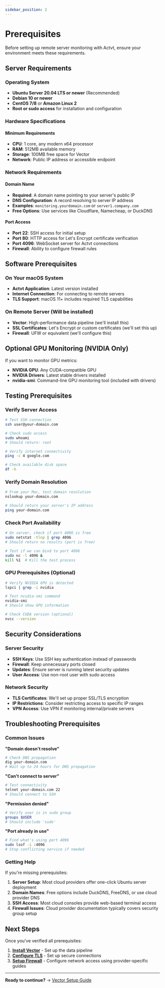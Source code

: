 ```yaml
---
sidebar_position: 2
---
```


# Prerequisites

Before setting up remote server monitoring with Actvt, ensure your environment meets these requirements.

## Server Requirements

### Operating System
- **Ubuntu Server 20.04 LTS or newer** (Recommended)
- **Debian 10 or newer**
- **CentOS 7/8** or **Amazon Linux 2**
- **Root or sudo access** for installation and configuration

### Hardware Specifications

#### Minimum Requirements
- **CPU**: 1 core, any modern x64 processor
- **RAM**: 512MB available memory
- **Storage**: 100MB free space for Vector
- **Network**: Public IP address or accessible endpoint

### Network Requirements

#### Domain Name
- **Required**: A domain name pointing to your server's public IP
- **DNS Configuration**: A record resolving to server IP address
- **Examples**: `monitoring.yourdomain.com` or `server1.company.com`
- **Free Options**: Use services like Cloudflare, Namecheap, or DuckDNS

#### Port Access
- **Port 22**: SSH access for initial setup
- **Port 80**: HTTP access for Let's Encrypt certificate verification
- **Port 4096**: WebSocket server for Actvt connections
- **Firewall**: Ability to configure firewall rules

## Software Prerequisites

### On Your macOS System
- **Actvt Application**: Latest version installed
- **Internet Connection**: For connecting to remote servers
- **TLS Support**: macOS 11+ includes required TLS capabilities

### On Remote Server (Will be installed)
- **Vector**: High-performance data pipeline (we'll install this)
- **SSL Certificates**: Let's Encrypt or custom certificates (we'll set this up)
- **Firewall**: UFW or equivalent (we'll configure this)

## Optional GPU Monitoring (NVIDIA Only)
If you want to monitor GPU metrics:
- **NVIDIA GPU**: Any CUDA-compatible GPU
- **NVIDIA Drivers**: Latest stable drivers installed
- **nvidia-smi**: Command-line GPU monitoring tool (included with drivers)

## Testing Prerequisites

### Verify Server Access
```bash
# Test SSH connection
ssh user@your-domain.com

# Check sudo access
sudo whoami
# Should return: root

# Verify internet connectivity
ping -c 4 google.com

# Check available disk space
df -h
```

### Verify Domain Resolution
```bash
# From your Mac, test domain resolution
nslookup your-domain.com

# Should return your server's IP address
ping your-domain.com
```

### Check Port Availability
```bash
# On server, check if port 4096 is free
sudo netstat -tlnp | grep 4096
# Should return no results (port is free)

# Test if we can bind to port 4096
sudo nc -l 4096 &
kill %1  # Kill the test process
```

### GPU Prerequisites (Optional)
```bash
# Verify NVIDIA GPU is detected
lspci | grep -i nvidia

# Test nvidia-smi command
nvidia-smi
# Should show GPU information

# Check CUDA version (optional)
nvcc --version
```

## Security Considerations

### Server Security
- **SSH Keys**: Use SSH key authentication instead of passwords
- **Firewall**: Keep unnecessary ports closed
- **Updates**: Ensure server is running latest security updates
- **User Access**: Use non-root user with sudo access

### Network Security
- **TLS Certificates**: We'll set up proper SSL/TLS encryption
- **IP Restrictions**: Consider restricting access to specific IP ranges
- **VPN Access**: Use VPN if monitoring internal/private servers

## Troubleshooting Prerequisites

### Common Issues

**"Domain doesn't resolve"**
```bash
# Check DNS propagation
dig your-domain.com
# Wait up to 24 hours for DNS propagation
```

**"Can't connect to server"**
```bash
# Test connectivity
telnet your-domain.com 22
# Should connect to SSH
```

**"Permission denied"**
```bash
# Verify user is in sudo group
groups $USER
# Should include 'sudo'
```

**"Port already in use"**
```bash
# Find what's using port 4096
sudo lsof -i :4096
# Stop conflicting service if needed
```

### Getting Help

If you're missing prerequisites:

1. **Server Setup**: Most cloud providers offer one-click Ubuntu server deployment
2. **Domain Names**: Free options include DuckDNS, FreeDNS, or use cloud provider DNS
3. **SSH Access**: Most cloud consoles provide web-based terminal access
4. **Firewall Issues**: Cloud provider documentation typically covers security group setup

## Next Steps

Once you've verified all prerequisites:

1. **[Install Vector](vector-setup.md)** - Set up the data pipeline
2. **[Configure TLS](tls-configuration.md)** - Set up secure connections
3. **[Setup Firewall](provider-guides/overview)** - Configure network access using provider-specific guides

---

**Ready to continue?** → [Vector Setup Guide](vector-setup.md)
